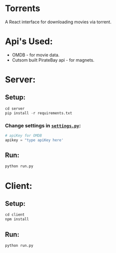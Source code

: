# Torrents

A React interface for downloading movies via torrent.

# Api's Used:

- OMDB - for movie data.
- Cutsom built PirateBay api - for magnets.

# Server:

## Setup:

```python
cd server
pip install -r requirements.txt
```

### Change settings in [`settings.py`](server/settings.py):

```python
# apiKey for OMDB
apikey = "type apiKey here'
```

## Run:

```python
python run.py
```

# Client:

## Setup:

```python
cd client
npm install
```

## Run:

```python
python run.py
```
